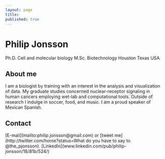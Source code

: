 ```yaml
---
layout: page
title: 
published: true
---
```


<h1>Philip Jonsson</h1>
Ph.D. Cell and molecular biology
M.Sc. Biotechnology
Houston
Texas 
USA

<h2>About me</h2>
I am a biologist by training with an interest in the analysis and visualization of data. My graduate studies concerned nuclear-receptor signaling in human cancers employing wet-lab and computational tools. Outside of research I indulge in soccer, food, and music. I am a proud speaker of Mexican Spanish.

<h2>Contact</h2>
[E-mail](mailto:philip.jonsson@gmail.com) or [tweet me](http://twitter.com/home?status=What do you have to say to @the_pjonsson).
[LinkedIn](www.linkedin.com/pub/philip-jonsson/18/81b/524/)


